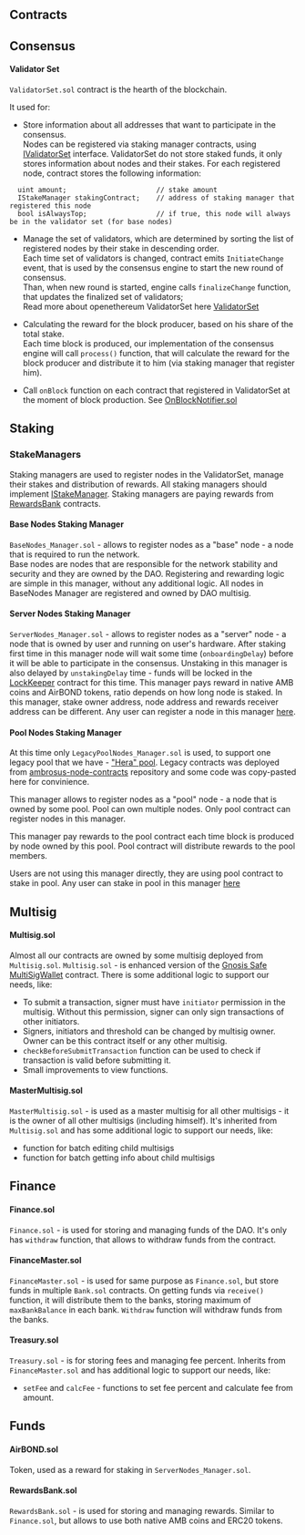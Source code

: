 ## Contracts

## Consensus

#### Validator Set

`ValidatorSet.sol` contract is the hearth of the blockchain.

It used for:
- Store information about all addresses that want to participate in the consensus.   
Nodes can be registered via staking manager contracts, using 
[IValidatorSet](https://github.com/ambrosus/airdao-node-contracts/blob/dev/contracts/consensus/IValidatorSet.sol) interface.
ValidatorSet do not store staked funds, it only stores information about nodes and their stakes.
For each registered node, contract stores the following information:
```
  uint amount;                      // stake amount
  IStakeManager stakingContract;    // address of staking manager that registered this node
  bool isAlwaysTop;                 // if true, this node will always be in the validator set (for base nodes)
```
  

- Manage the set of validators, which are determined by sorting the list of registered nodes by their stake in descending order.  
Each time set of validators is changed, contract emits `InitiateChange` event, that is used by the consensus engine to start the new round of consensus.  
Than, when new round is started, engine calls `finalizeChange` function, that updates the finalized set of validators;   
Read more about openethereum ValidatorSet here [ValidatorSet](https://openethereum.github.io/Validator-Set)
  

- Calculating the reward for the block producer, based on his share of the total stake.  
Each time block is produced, our implementation of the consensus engine will call `process()` function, 
that will calculate the reward for the block producer and distribute it to him (via staking manager that register him).
  

- Call `onBlock` function on each contract that registered in ValidatorSet at the moment of block production. 
See [OnBlockNotifier.sol](https://github.com/ambrosus/airdao-node-contracts/blob/dev/contracts/consensus/OnBlockNotifier.sol)
  
  
## Staking

### StakeManagers

Staking managers are used to register nodes in the ValidatorSet, manage their stakes and distribution of rewards.
All staking managers should implement [IStakeManager](https://github.com/ambrosus/local-network-test/blob/dev/contracts/staking/IStakeManager.sol).
Staking managers are paying rewards from [RewardsBank](https://github.com/ambrosus/local-network-test/blob/aee665dd09235491081d4474f809a9eb1bb9e04d/contracts/funds/RewardsBank.sol) contracts.

#### Base Nodes Staking Manager
`BaseNodes_Manager.sol` - allows to register nodes as a "base" node - a node that is required to run the network.  
Base nodes are nodes that are responsible for the network stability and security and they are owned by the DAO.
Registering and rewarding logic are simple in this manager, without any additional logic.
All nodes in BaseNodes Manager are registered and owned by DAO multisig.


#### Server Nodes Staking Manager
`ServerNodes_Manager.sol` - allows to register nodes as a "server" node - a node that is owned by user and running on user's hardware.
After staking first time in this manager node will wait some time (`onboardingDelay`) before it will be able to participate in the consensus.
Unstaking in this manager is also delayed by `unstakingDelay` time - funds will be locked in the
[LockKeeper](https://github.com/ambrosus/local-network-test/blob/dev/contracts/LockKeeper.sol) contract for this time.
This manager pays reward in native AMB coins and AirBOND tokens, ratio depends on how long node is staked. 
In this manager, stake owner address, node address and rewards receiver address can be different.
Any user can register a node in this manager [here](https://airdao.io/explorer/node-setup/).

#### Pool Nodes Staking Manager
At this time only `LegacyPoolNodes_Manager.sol` is used, to support one legacy pool that we have - ["Hera" pool](https://airdao.io/staking/).
Legacy contracts was deployed from
[ambrosus-node-contracts](https://github.com/ambrosus/ambrosus-node-contracts/tree/master/contracts/Pool) repository and
some code was copy-pasted here for convinience.

This manager allows to register nodes as a "pool" node - a node that is owned by some pool. Pool can own multiple nodes.
Only pool contract can register nodes in this manager. 

This manager pay rewards to the pool contract each time block is produced by node owned by this pool.
Pool contract will distribute rewards to the pool members.

Users are not using this manager directly, they are using pool contract to stake in pool.
Any user can stake in pool in this manager [here](https://airdao.io/staking/)

## Multisig


#### Multisig.sol

Almost all our contracts are owned by some multisig deployed from `Multisig.sol`.
`Multisig.sol` - is enhanced version of the [Gnosis Safe MultiSigWallet](https://github.com/gnosis/MultiSigWallet/blob/master/contracts/MultiSigWallet.sol) contract.
There is some additional logic to support our needs, like:
- To submit a transaction, signer must have `initiator` permission in the multisig. Without this permission, signer can only sign transactions of other initiators. 
- Signers, initiators and threshold can be changed by multisig owner. Owner can be this contract itself or any other multisig.
- `checkBeforeSubmitTransaction` function can be used to check if transaction is valid before submitting it.
- Small improvements to view functions.

#### MasterMultisig.sol

`MasterMultisig.sol` - is used as a master multisig for all other multisigs - it is the owner of all other multisigs (including himself).
It's inherited from `Multisig.sol` and has some additional logic to support our needs, like:
- function for batch editing child multisigs
- function for batch getting info about child multisigs


## Finance

#### Finance.sol
`Finance.sol` - is used for storing and managing funds of the DAO. 
It's only has `withdraw` function, that allows to withdraw funds from the contract.

#### FinanceMaster.sol

`FinanceMaster.sol` - is used for same purpose as `Finance.sol`, but store funds in multiple `Bank.sol` contracts.
On getting funds via `receive()` function, it will distribute them to the banks, storing maximum of `maxBankBalance` in each bank.
`Withdraw` function will withdraw funds from the banks.

#### Treasury.sol
`Treasury.sol` - is for storing fees and managing fee percent.
Inherits from `FinanceMaster.sol` and has additional logic to support our needs, like:
- `setFee` and `calcFee` - functions to set fee percent and calculate fee from amount.


## Funds

#### AirBOND.sol
Token, used as a reward for staking in `ServerNodes_Manager.sol`.

#### RewardsBank.sol
`RewardsBank.sol` - is used for storing and managing rewards. 
Similar to `Finance.sol`, but allows to use both native AMB coins and ERC20 tokens.
